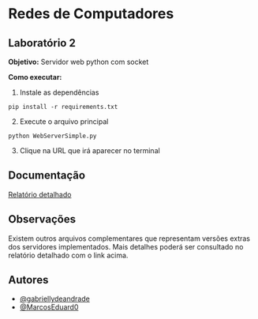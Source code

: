 # Redes de Computadores

## Laboratório 2

**Objetivo:** Servidor web python com socket

**Como executar:**

1) Instale as dependências

```
pip install -r requirements.txt
```

2) Execute o arquivo principal

```
python WebServerSimple.py
```

3) Clique na URL que irá aparecer no terminal

## Documentação

[Relatório detalhado](https://www.overleaf.com/read/jbqkhrnkgkyf)

## Observações

Existem outros arquivos complementares que representam versões extras dos servidores implementados. Mais detalhes poderá ser consultado no relatório detalhado com o link acima.


## Autores

- [@gabriellydeandrade](https://www.github.com/gabriellydeandrade)
- [@MarcosEduard0 ](https://www.github.com/MarcosEduard0 )

